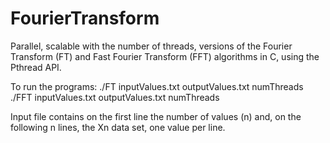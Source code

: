 # FourierTransform

Parallel, scalable with the number of threads, versions of the Fourier Transform (FT)
and Fast Fourier Transform (FFT) algorithms in C, using the Pthread API.

To run the programs:
./FT inputValues.txt outputValues.txt numThreads
./FFT inputValues.txt outputValues.txt numThreads

Input file contains on the first line the number of values (n) and, on the following n
lines, the Xn data set, one value per line.
